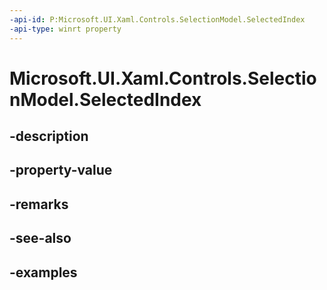```yaml
---
-api-id: P:Microsoft.UI.Xaml.Controls.SelectionModel.SelectedIndex
-api-type: winrt property
---
```


<!-- Property syntax.
public IndexPath SelectedIndex { get;  set; }
-->

# Microsoft.UI.Xaml.Controls.SelectionModel.SelectedIndex

## -description

## -property-value

## -remarks

## -see-also

## -examples

